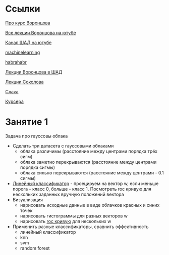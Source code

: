 # Ссылки

[Про курс Воронцова](https://goo.gl/kDqf9y)

[Все лекции Воронцова на ютубе](https://www.youtube.com/playlist?list=PLJOzdkh8T5kp99tGTEFjH_b9zqEQiiBtC)

[Канал ШАД на ютубе](https://www.youtube.com/channel/UCKFojzto0n4Ab3CRQRZ2zYA)

[machinelearning](http://www.machinelearning.ru/wiki/index.php?title=%D0%97%D0%B0%D0%B3%D0%BB%D0%B0%D0%B2%D0%BD%D0%B0%D1%8F_%D1%81%D1%82%D1%80%D0%B0%D0%BD%D0%B8%D1%86%D0%B0)

[habrahabr](https://habrahabr.ru/company/yandex/blog/208034/)

[Лекции Воронцова в ШАД](https://yandexdataschool.ru/edu-process/courses/machine-learning)

[Лекции Соколова](https://github.com/rumary/ml-course-hse)

[Слака](http://ods.ai)

[Курсера](https://github.com/Coursera-machine-learning-data-analysis/course-materials)


# Занятие 1

Задача про гауссовы облака

* Сделать три датасета с гауссовыми облаками
  * облака различимы (расстояние между центрами порядка трёх сигм)
  * облака заметно перекрываются (расстояние между центрами порядка сигмы)
  * облака сильно перекрываются (расстояние между центрами - 0.1 сигмы)
* [Линейный классификатор](http://ru.learnmachinelearning.wikia.com/wiki/%D0%9B%D0%B8%D0%BD%D0%B5%D0%B9%D0%BD%D1%8B%D0%B9_%D0%BA%D0%BB%D0%B0%D1%81%D1%81%D0%B8%D1%84%D0%B8%D0%BA%D0%B0%D1%82%D0%BE%D1%80) - проецируем на вектор w, если меньше порога - класс 0, больше - класс 1. Посмотреть roc кривую для нескольких заданных вручную положений вектора
* Визуализация
  * нарисовать исходные данные в виде облачков красных и синих точек
  * нарисовать гистограммы для разных векторов w
  * нарисовать [roc кривую](http://ru.learnmachinelearning.wikia.com/wiki/ROC-%D0%BA%D1%80%D0%B8%D0%B2%D0%B0%D1%8F) для нескольких w
* Применить разные классификаторы, сравнить эффективность
  * линейный классификатор
  * knn
  * svm
  * random forest
